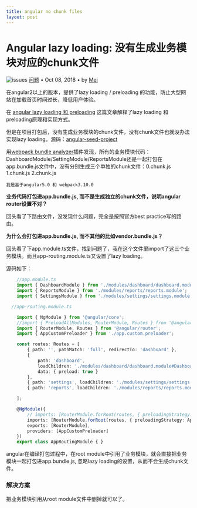 ```yaml
---
title: angular no chunk files
layout: post
---
```


# Angular lazy loading: 没有生成业务模块对应的chunk文件
<div class="title-meta">
    <span><img class="title-category-img" src="../../../assets/images/categories/bug.svg" alt="issues"></span>
    <span><a class="github-link" href="/2018/09/19/issues.html">问题</a></span>
    <span class="title-bullet">•</span>
    <span>Oct 08, 2018</span>
    <span class="title-bullet">•</span>
    <span>by <a class="github-link" href="http://github.com/limeii" title="http://github.com/limeii">Mei</a></span>
</div>

在angular2以上的版本，提供了lazy loading / preloading 的功能，防止大型网站在加载首页时间过长，降低用户体验。


在 [angular lazy loading 和 preloading](/2018/09/30/angular-lazy-loading.html) 这篇文章解释了lazy loading 和 preloading原理和实现方式。



但是在项目打包后，没有生成业务模块的chunk文件，没有chunk文件也就没办法实现lazy loading。源码：[angular-seed-project](https://github.com/LiMeii/angular-seed-project) 


用[webpack bundle analyzer](https://github.com/webpack-contrib/webpack-bundle-analyzer)插件发现，所有的业务模块代码：DashboardModule/SettingModule/ReportsModule还是一起打包在app.bundle.js文件中，没有分别生成三个单独的chunk文件：0.chunk.js 1.chunk.js 2.chunk.js

```
我是基于angular5.0 和 webpack3.10.0
```

**业务代码打包进app.bundle.js, 而不是生成独立的chunk文件，说明angular router设置不对？**

回头看了下路由文件，没发现什么问题，完全是按照官方best practice写的路由。

**为什么会打包进app.bundle.js, 而不其他的比如vendor.bundle.js？**

回头看了下app.module.ts文件，找到问题了，我在这个文件里import了这三个业务模块。而且app-routing.module.ts又设置了lazy loading。


源码如下：
```ts
    //app.module.ts
    import { DashboardModule } from './modules/dashboard/dashboard.module';
    import { ReportsModule } from './modules/reports/reports.module';
    import { SettingsModule } from './modules/settings/settings.module';
```

```ts
  //app-routing.module.ts

    import { NgModule } from '@angular/core';
    //import { PreloadAllModules, RouterModule, Routes } from '@angular/router';
    import { RouterModule, Routes } from '@angular/router';
    import { AppCustomPreloader } from './app.custom.preloader';

    const routes: Routes = [
        { path: '', pathMatch: 'full', redirectTo: 'dashboard' },
        {
            path: 'dashboard',
            loadChildren: './modules/dashboard/dashboard.module#DashboardModule',
            data: { preload: true }
        },
        { path: 'settings', loadChildren: './modules/settings/settings.module#SettingsModule' },
        { path: 'reports', loadChildren: './modules/reports/reports.module#SettingsModule' },

    ];

    @NgModule({
        // imports: [RouterModule.forRoot(routes, { preloadingStrategy: PreloadAllModules, useHash: true })],
        imports: [RouterModule.forRoot(routes, { preloadingStrategy: AppCustomPreloader, useHash: true })],
        exports: [RouterModule],
        providers: [AppCustomPreloader]
    })
    export class AppRoutingModule { }
```
angular在编译打包过程中，在root module中引用了业务模块，就会直接把业务模块一起打包进app.bundle.js, 忽略lazy loading的设置，从而不会生成chunk文件。

### 解决方案
把业务模块引用从root module文件中删掉就可以了。